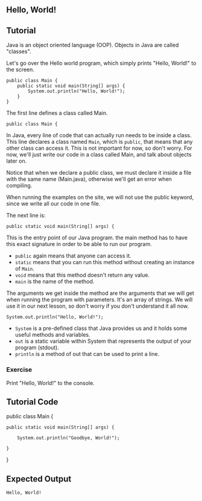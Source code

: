 Hello, World!
-------------

Tutorial
--------

Java is an object oriented language (OOP). Objects in Java are called "classes".

Let's go over the Hello world program, which simply prints "Hello, World!" to the screen.

    public class Main {
        public static void main(String[] args) {
            System.out.println("Hello, World!");
        }
    }

The first line defines a class called Main.

    public class Main {

In Java, every line of code that can actually run needs to be inside a class. This line declares a class named `Main`, which is `public`, that means that any other class can access it. This is not important for now, so don't worry. For now, we'll just write our code in a class called Main, and talk about objects later on.

Notice that when we declare a public class, we must declare it inside a file with the same name (Main.java), otherwise we'll get an error when compiling.

When running the examples on the site, we will not use the public keyword, since we write all our code in one file.

The next line is:

    public static void main(String[] args) {

This is the entry point of our Java program. the main method has to have this exact signature in order to be able to run our program.

* `public` again means that anyone can access it. 
* `static` means that you can run this method without creating an instance of `Main`.
* `void` means that this method doesn't return any value.
* `main` is the name of the method.

The arguments we get inside the method are the arguments that we will get when running the program with parameters. It's an array of strings. We will use it in our next lesson, so don't worry if you don't understand it all now.

    System.out.println("Hello, World!");

* `System` is a pre-defined class that Java provides us and it holds some useful methods and variables.
* `out` is a static variable within System that represents the output of your program (stdout).
* `println` is a method of out that can be used to print a line.

### Exercise

Print "Hello, World!" to the console.

Tutorial Code
-------------

public class Main {

    public static void main(String[] args) {

        System.out.println("Goodbye, World!");

    }

}

Expected Output
---------------

	Hello, World!
